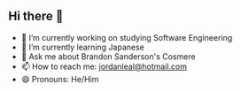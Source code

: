 ## Hi there 👋


- 🔭 I’m currently working on studying Software Engineering
- 🌱 I’m currently learning Japanese
- 💬 Ask me about Brandon Sanderson's Cosmere
- 📫 How to reach me: jordanleal@hotmail.com
- 😄 Pronouns: He/Him
